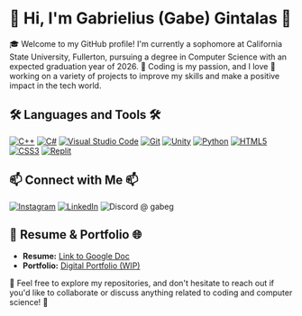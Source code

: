 # 👋 Hi, I'm Gabrielius (Gabe) Gintalas 🚀

🎓 Welcome to my GitHub profile! I'm currently a sophomore at California State University, Fullerton, pursuing a degree in Computer Science with an expected graduation year of 2026. 💼 Coding is my passion, and I love 💙 working on a variety of projects to improve my skills and make a positive impact in the tech world.


## 🛠 Languages and Tools 🛠
[![C++](https://img.shields.io/badge/-C++-00599C?style=flat-square&logo=c)](http://www.cplusplus.com/)
[![C#](https://img.shields.io/badge/-CSharp-239120?style=flat-square&logo=c-sharp)](https://docs.microsoft.com/en-us/dotnet/csharp/)
[![Visual Studio Code](https://img.shields.io/badge/-VSCode-007ACC?style=flat-square&logo=visual-studio-code)](https://code.visualstudio.com/)
[![Git](https://img.shields.io/badge/-Git-F05032?style=flat-square&logo=git)](https://git-scm.com/)
[![Unity](https://img.shields.io/badge/-Unity-000000?style=flat-square&logo=unity)](https://unity.com/)
[![Python](https://img.shields.io/badge/-Python-3776AB?style=flat-square&logo=python)](https://www.python.org/)
[![HTML5](https://img.shields.io/badge/-HTML5-E34F26?style=flat-square&logo=html5)](https://developer.mozilla.org/en-US/docs/Web/Guide/HTML/HTML5)
[![CSS3](https://img.shields.io/badge/-CSS3-1572B6?style=flat-square&logo=css3)](https://developer.mozilla.org/en-US/docs/Web/CSS)
[![Replit](https://img.shields.io/badge/-Replit-667881?style=flat-square&logo=replit)](https://replit.com/)

## 📫 Connect with Me 📫

[![Instagram](https://img.shields.io/badge/Instagram-E4405F?style=flat-square&logo=instagram&logoColor=white)](https://www.instagram.com/gabe.gin/)
[![LinkedIn](https://img.shields.io/badge/LinkedIn-0077B5?style=flat-square&logo=linkedin&logoColor=white)](https://www.linkedin.com/in/gabrielius-gintalas-a3523a252/)
![Discord](https://img.shields.io/badge/Discord-%7289DA?style=flat-square&logo=discord&logoColor=white) @ gabeg

## 📄 Resume & Portfolio 🌐
- **Resume:** [Link to Google Doc](https://docs.google.com/document/d/1F4MUnJlvNHMWL1H1Xj0sTFbm0qxHAqBgWFG5m-ob0lY/edit?usp=sharing)
- **Portfolio:** [Digital Portfolio (WIP)](https://gabrieliusgintalas.github.io/GabeGPortfolio/)

🧐 Feel free to explore my repositories, and don't hesitate to reach out if you'd like to collaborate or discuss anything related to coding and computer science! 🤝
